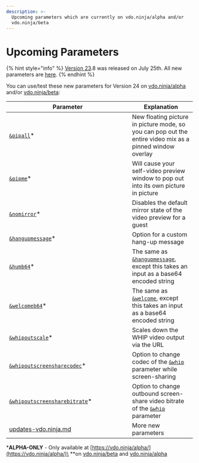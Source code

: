 ```yaml
---
description: >-
  Upcoming parameters which are currently on vdo.ninja/alpha and/or
  vdo.ninja/beta
---
```


# Upcoming Parameters

{% hint style="info" %}
[Version 23](../releases/v23.md).8 was released on July 25th. All new parameters are [here](new-parameters.md).
{% endhint %}

You can use/test these new parameters for Version 24 on [vdo.ninja/alpha](https://vdo.ninja/alpha/) and/or [vdo.ninja/beta](https://vdo.ninja/beta/):

<table><thead><tr><th width="316">Parameter</th><th>Explanation</th></tr></thead><tbody><tr><td><a href="design-parameters/and-pipall-alpha.md"><code>&#x26;pipall</code></a>*</td><td>New floating picture in picture mode, so you can pop out the entire video mix as a pinned window overlay</td></tr><tr><td><a href="design-parameters/and-pipme-alpha.md"><code>&#x26;pipme</code></a>*</td><td>Will cause your self-video preview window to pop out into its own picture in picture</td></tr><tr><td><a href="design-parameters/and-nomirror-alpha.md"><code>&#x26;nomirror</code></a>*</td><td>Disables the default mirror state of the video preview for a guest</td></tr><tr><td><a href="setup-parameters/and-hangupmessage-alpha.md"><code>&#x26;hangupmessage</code></a>*</td><td>Option for a custom hang-up message</td></tr><tr><td><a href="setup-parameters/and-humb64-alpha.md"><code>&#x26;humb64</code></a>*</td><td>The same as <a href="setup-parameters/and-hangupmessage-alpha.md"><code>&#x26;hangupmessage</code></a>, except this takes an input as a base64 encoded string</td></tr><tr><td><a href="setup-parameters/and-welcomeb64-alpha.md"><code>&#x26;welcomeb64</code></a>*</td><td>The same as <a href="../newly-added-parameters/and-welcome.md"><code>&#x26;welcome</code></a>, except this takes an input as a base64 encoded string</td></tr><tr><td><a href="whip-parameters/and-whipoutscale-alpha.md"><code>&#x26;whipoutscale</code></a>*</td><td>Scales down the WHIP video output via the URL</td></tr><tr><td><a href="whip-parameters/and-whipoutscreensharecodec-alpha.md"><code>&#x26;whipoutscreensharecodec</code></a>*</td><td>Option to change codec of the <a href="whip-parameters/and-whipview.md"><code>&#x26;whip</code></a> parameter while screen-sharing</td></tr><tr><td><a href="whip-parameters/and-whipoutscreensharebitrate-alpha.md"><code>&#x26;whipoutscreensharebitrate</code></a>*</td><td>Option to change outbound screen-share video bitrate of the <a href="whip-parameters/and-whipview.md"><code>&#x26;whip</code></a> parameter</td></tr><tr><td><a data-mention href="../updates/updates-vdo.ninja.md">updates-vdo.ninja.md</a></td><td>More new parameters</td></tr></tbody></table>

\***ALPHA-ONLY** - Only available at [https://vdo.ninja/alpha/](https://vdo.ninja/alpha/)\
\*\*on [vdo.ninja/beta](https://vdo.ninja/beta/) and [vdo.ninja/alpha](https://vdo.ninja/alpha/)
